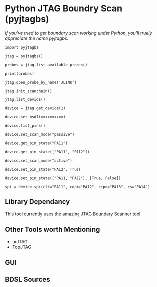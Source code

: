 # Python JTAG Boundry Scan (pyjtagbs)

*If you've tried to get boundary scan working under Python, you'll truely appreciate the name pyjtagbs.*

```
import pyjtagbs

jtag = pyjtagbs()

probes = jtag.list_available_probes()

print(probes)

jtag.open_probe_by_name('JLINK')

jtag.init_scanchain()

jtag.list_devids()

device = jtag.get_device(1)

device.set_bsdl(xxxxxxxxxx)

device.list_pins()

device.set_scan_mode("passive")

device.get_pin_state("PA11")

device.get_pin_state(["PA11", "PA12"])

device.set_scan_mode("active")

device.set_pin_state("PA12", True)

device.set_pin_state(["PA11, "PA12"], [True, False])

spi = device.spi(clk="PA11", copi="PA12", cipo="PA13", cs="PA14")

```

## Library Dependancy

This tool currently uses the amazing JTAG Boundary Scanner tool. 

## Other Tools worth Mentioning

* urJTAG
* TopJTAG

## GUI

## BDSL Sources
